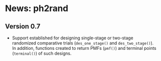 # News: ph2rand

## Version 0.7

- Support established for designing single-stage or two-stage randomized
comparative trials (`des_one_stage()` and `des_two_stage()`). In addition,
functions created to return PMFs (`pmf()`) and terminal points (`terminal()`) of
such designs.
